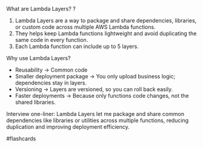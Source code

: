 What are Lambda Layers?
?
1. Lambda Layers are a way to package and share dependencies, libraries, or custom code across multiple AWS Lambda functions.
2. They helps keep Lambda functions lightweight and avoid duplicating the same code in every function.
3. Each Lambda function can include up to 5 layers.
<!--SR:!2025-09-22,3,250-->

Why use Lambda Layers?
- Reusability -> Common code
- Smaller deployment package -> You only upload business logic; dependencies stay in layers.
- Versioning -> Layers are versioned, so you can roll back easily.
- Faster deployments -> Because only functions code changes, not the shared libraries.

Interview one-liner:
Lambda Layers let me package and share common dependencies like libraries or utilities across multiple functions, reducing duplication and improving deployment efficiency.

#flashcards 